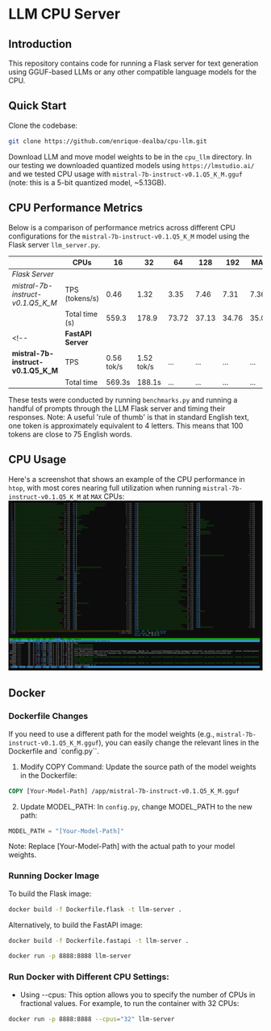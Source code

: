 # LLM CPU Server

## Introduction

This repository contains code for running a Flask server for text generation using GGUF-based LLMs or any other compatible language models for the CPU.

## Quick Start
Clone the codebase:
```sh
git clone https://github.com/enrique-dealba/cpu-llm.git
```

Download LLM and move model weights to be in the `cpu_llm` directory. In our testing we downloaded quantized models using `https://lmstudio.ai/` and we tested CPU usage with `mistral-7b-instruct-v0.1.Q5_K_M.gguf` (note: this is a 5-bit quantized model, ~5.13GB).

## CPU Performance Metrics

Below is a comparison of performance metrics across different CPU configurations for the `mistral-7b-instruct-v0.1.Q5_K_M` model using the Flask server `llm_server.py`.

| | **CPUs** | **16** | **32** | **64** | **128** | **192** | **MAX** |
| --- | --- | --- | --- | --- | --- | --- | --- |
| *Flask Server* | | | | | | | |
| *mistral-7b-instruct-v0.1.Q5_K_M* | TPS (tokens/s) | 0.46 | 1.32 | 3.35 | 7.46 | 7.31 | 7.36 |
| | Total time (s) | 559.3 | 178.9 | 73.72 | 37.13 | 34.76 | 35.07 |
<!-- | **FastAPI Server** | | | | | | | |
| **mistral-7b-instruct-v0.1.Q5_K_M** | TPS | 0.56 tok/s | 1.52 tok/s | ... | ... | ... | ... |
| | Total time | 569.3s | 188.1s | ... | ... | ... | ... | -->

These tests were conducted by running `benchmarks.py` and running a handful of prompts through the LLM Flask server and timing their responses. Note: A useful 'rule of thumb' is that in standard English text, one token is approximately equivalent to 4 letters. This means that 100 tokens are close to 75 English words.

## CPU Usage
Here's a screenshot that shows an example of the CPU performance in `htop`, with most cores nearing full utilization when running `mistral-7b-instruct-v0.1.Q5_K_M` at `MAX` CPUs:
![Screenshot of CPU usage](images/cpu_usage_max.png)

## Docker

### Dockerfile Changes

If you need to use a different path for the model weights (e.g., `mistral-7b-instruct-v0.1.Q5_K_M.gguf`), you can easily change the relevant lines in the Dockerfile and `config.py``.

1. Modify COPY Command: Update the source path of the model weights in the Dockerfile:
```Dockerfile
COPY [Your-Model-Path] /app/mistral-7b-instruct-v0.1.Q5_K_M.gguf
```

2. Update MODEL_PATH: In `config.py`, change MODEL_PATH to the new path:
```python
MODEL_PATH = "[Your-Model-Path]"
```
Note: Replace [Your-Model-Path] with the actual path to your model weights.


### Running Docker Image
To build the Flask image:
```sh
docker build -f Dockerfile.flask -t llm-server .
```
Alternatively, to build the FastAPI image:
```sh
docker build -f Dockerfile.fastapi -t llm-server .
```
```sh
docker run -p 8888:8888 llm-server
```

### Run Docker with Different CPU Settings:
* Using --cpus:
This option allows you to specify the number of CPUs in fractional values. For example, to run the container with 32 CPUs:
```sh
docker run -p 8888:8888 --cpus="32" llm-server
```
